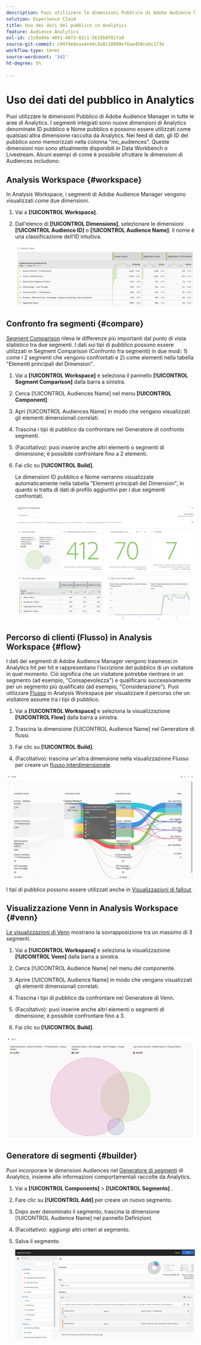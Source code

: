 ```yaml
---
description: Puoi utilizzare le dimensioni Pubblico di Adobe Audience Manager in tutte le aree di Analytics. I segmenti integrati sono nuove dimensioni di Analytics denominate ID pubblico e Nome pubblico e possono essere utilizzati come qualsiasi altra dimensione raccolta da Analytics. Nei feed di dati, gli ID del pubblico sono memorizzati nella colonna "mc_audiences". Queste dimensioni non sono attualmente disponibili in Data Workbench o Livestream. Alcuni esempi di come è possibile sfruttare le dimensioni di Audiences includono
solution: Experience Cloud
title: Uso dei dati del pubblico in Analytics
feature: Audience Analytics
exl-id: c1c0a9de-4051-4073-82c1-5615b0f01fa9
source-git-commit: c947de8eaa4e4dc3a0c10989ef6ae450cebc1f3e
workflow-type: tm+mt
source-wordcount: '541'
ht-degree: 5%

---
```


# Uso dei dati del pubblico in Analytics

Puoi utilizzare le dimensioni Pubblico di Adobe Audience Manager in tutte le aree di Analytics. I segmenti integrati sono nuove dimensioni di Analytics denominate ID pubblico e Nome pubblico e possono essere utilizzati come qualsiasi altra dimensione raccolta da Analytics. Nei feed di dati, gli ID del pubblico sono memorizzati nella colonna &quot;mc_audiences&quot;. Queste dimensioni non sono attualmente disponibili in Data Workbench o Livestream. Alcuni esempi di come è possibile sfruttare le dimensioni di Audiences includono:

## Analysis Workspace {#workspace}

In Analysis Workspace, i segmenti di Adobe Audience Manager vengono visualizzati come due dimensioni.

1. Vai a **[!UICONTROL Workspace]**.
1. Dall&#39;elenco di **[!UICONTROL Dimensions]**, selezionare le dimensioni **[!UICONTROL Audience ID]** o **[!UICONTROL Audience Name]**. Il nome è una classificazione dell’ID intuitiva.

   ![](assets/aw-mcaudiences.png)

## Confronto fra segmenti {#compare}

[Segment Comparison](https://experienceleague.adobe.com/docs/analytics/analyze/analysis-workspace/panels/segment-comparison/segment-comparison.html?lang=it) rileva le differenze più importanti dal punto di vista statistico tra due segmenti. I dati sui tipi di pubblico possono essere utilizzati in Segment Comparison (Confronto fra segmenti) in due modi: 1) come i 2 segmenti che vengono confrontati e 2) come elementi nella tabella &quot;Elementi principali del Dimension&quot;.

1. Vai a **[!UICONTROL Workspace]** e seleziona il pannello **[!UICONTROL Segment Comparison]** dalla barra a sinistra.

1. Cerca [!UICONTROL Audiences Name] nel menu **[!UICONTROL Component]**.

1. Apri [!UICONTROL Audiences Name] in modo che vengano visualizzati gli elementi dimensionali correlati.
1. Trascina i tipi di pubblico da confrontare nel Generatore di confronto segmenti.
1. (Facoltativo): puoi inserire anche altri elementi o segmenti di dimensione; è possibile confrontare fino a 2 elementi.
1. Fai clic su **[!UICONTROL Build]**.

   Le dimensioni ID pubblico e Nome verranno visualizzate automaticamente nella tabella &quot;Elementi principali del Dimension&quot;, in quanto si tratta di dati di profilo aggiuntivi per i due segmenti confrontati.

   ![](assets/aud-segcompare.png)

## Percorso di clienti (Flusso) in Analysis Workspace {#flow}

I dati dei segmenti di Adobe Audience Manager vengono trasmessi in Analytics hit per hit e rappresentano l’iscrizione del pubblico di un visitatore in quel momento. Ciò significa che un visitatore potrebbe rientrare in un segmento (ad esempio, &quot;Consapevolezza&quot;) e qualificarsi successivamente per un segmento più qualificato (ad esempio, &quot;Considerazione&quot;). Puoi utilizzare [Flusso](https://experienceleague.adobe.com/docs/analytics/analyze/analysis-workspace/visualizations/fallout/fallout-flow.html?lang=it) in Analysis Workspace per visualizzare il percorso che un visitatore assume tra i tipi di pubblico.

1. Vai a **[!UICONTROL Workspace]** e seleziona la visualizzazione **[!UICONTROL Flow]** dalla barra a sinistra.

1. Trascina la dimensione [!UICONTROL Audience Name] nel Generatore di flussi.
1. Fai clic su **[!UICONTROL Build]**.
1. (Facoltativo): trascina un&#39;altra dimensione nella visualizzazione Flusso per creare un [flusso interdimensionale](https://experienceleague.adobe.com/docs/analytics/analyze/analysis-workspace/visualizations/flow/multi-dimensional-flow.html?lang=it).

![](assets/flow-aamaudiences.png)

I tipi di pubblico possono essere utilizzati anche in [Visualizzazioni di fallout](https://experienceleague.adobe.com/docs/analytics/analyze/analysis-workspace/visualizations/fallout/fallout-flow.html?lang=it).

## Visualizzazione Venn in Analysis Workspace {#venn}

[Le visualizzazioni di Venn](https://experienceleague.adobe.com/docs/analytics/analyze/analysis-workspace/visualizations/venn.html?lang=it) mostrano la sovrapposizione tra un massimo di 3 segmenti.

1. Vai a **[!UICONTROL Workspace]** e seleziona la visualizzazione **[!UICONTROL Venn]** dalla barra a sinistra.

1. Cerca [!UICONTROL Audience Name] nel menu del componente.
1. Aprire [!UICONTROL Audience Name] in modo che vengano visualizzati gli elementi dimensionali correlati.
1. Trascina i tipi di pubblico da confrontare nel Generatore di Venn.
1. (Facoltativo): puoi inserire anche altri elementi o segmenti di dimensione; è possibile confrontare fino a 3.
1. Fai clic su **[!UICONTROL Build]**.

![](assets/venn-viz.png)

## Generatore di segmenti {#builder}

Puoi incorporare le dimensioni Audiences nel [Generatore di segmenti](/help/components/segmentation/segmentation-workflow/seg-build.md) di Analytics, insieme alle informazioni comportamentali raccolte da Analytics.

1. Vai a **[!UICONTROL Components]** > **[!UICONTROL Segments]** .
1. Fare clic su **[!UICONTROL Add]** per creare un nuovo segmento.
1. Dopo aver denominato il segmento, trascina la dimensione [!UICONTROL Audience Name] nel pannello Definizioni.
1. (Facoltativo): aggiungi altri criteri al segmento.
1. Salva il segmento.

   ![](assets/aud-segbuilder.png)

